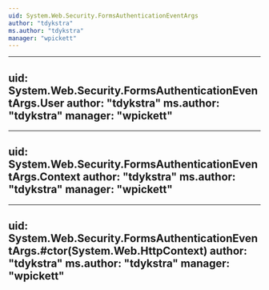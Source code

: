 ```yaml
---
uid: System.Web.Security.FormsAuthenticationEventArgs
author: "tdykstra"
ms.author: "tdykstra"
manager: "wpickett"
---
```


---
uid: System.Web.Security.FormsAuthenticationEventArgs.User
author: "tdykstra"
ms.author: "tdykstra"
manager: "wpickett"
---

---
uid: System.Web.Security.FormsAuthenticationEventArgs.Context
author: "tdykstra"
ms.author: "tdykstra"
manager: "wpickett"
---

---
uid: System.Web.Security.FormsAuthenticationEventArgs.#ctor(System.Web.HttpContext)
author: "tdykstra"
ms.author: "tdykstra"
manager: "wpickett"
---
